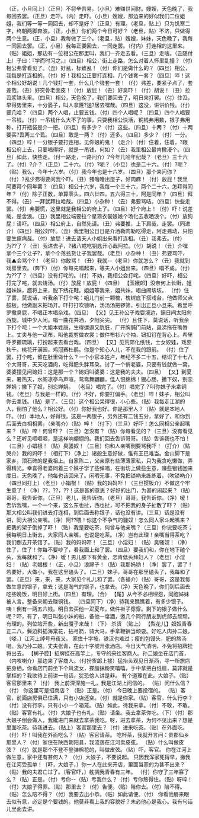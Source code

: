 <!-- { "loadSidebar": true } -->
（正，小旦同上）（正旦）不将辛苦易。（小旦）难赚世间财。嫂嫂，天色晚了，我每回去罢。（正旦）走吓。（内）走吓。（小旦）嫂嫂，那边来的好似我们二位姐姐，我们等一等一同回去，却不是好？（正旦）有理。（老旦，贴上）只为饥寒二字，终朝两脚奔波。（正，小旦）你们两个今日可好？（老旦，贴）不济，只做得两个生意。（正，小旦）我每做了三个。（老旦，贴）嫂嫂，妹妹，天色晚了，我每一同回去罢。（正，小旦）我每正要回去，一同走罢。（付内）打连相的这里来。（贴）姐姐，那边有一位相公在那里叫，我们一齐走去看。（三旦）走啥。（丑随付上）子曰：『学而时习之。』（四旦）相公，街上走路，怎么对着人怀里乱撞？（付）相公弗曾看见了。（丑）好厾，标致厾！（付）你们是做什么的？（四旦）相公，我每是打连相的。（付）好！我相公正要打连相，几个钱套一套？（四旦）啐！这个相公好胡说！几个钱打一套，什么几个钱套一套！（付）弗差，要紧子点了，套差哉。（丑）好突骨老面皮！（付）放屁！（丑）好臭吓！（付）胡说！（丑）拉厾浆钵头里。（四旦）相公，天色晚了，我们要回去了，明日来打罢。（付）住厾，早得势里来，十分晏子，叫人拿篾?送?居去嘿哉。（四旦）这没，讲讲价钱。（付）要几哈？（四旦）两个人唱，止要五钱。（付）四个人唱呢？（四旦）四个人唱要一吊钱。（付）一吊钱什么大不了的事，只要我相公快活，铜钱弗用数，银子弗用称，打开瓶袋是介一把。（四旦）有多少？（付）这些。（四旦）十两？（付）十两要买?厾两三个厾。（四旦）敢是一两？（付）还多。（四旦）多少？（付）一分。（四旦）啐！一分银子要打连相，见你娘的鬼！（走介）（付）住着，住着，?跟相公府上去，只要唱得好，就是一吊钱，何如？（丑）我里相公最肯撒漫个。（四旦）如此，快些走。（付一路走，一路问介）?今年几哈年纪哉？（老旦）三十六了。（付）?介？（正旦）二十六。（付）?呢？（小旦）也是二十六。（付）?呢？（贴）我么，今年十六岁。（付）我今年也是十六岁。（四旦）那个来问你？（付）?厾少弗得要问我个吓。（丑）猪噜噜出痘子，好肉麻！（付）放屁！我里阿要拜个同年罢？（四旦）相公十六岁，我每一个三十六，两个二十六，怎拜得同年？（付）除子正数，单算零头，四六廿四，五六得三十，阿是同年？（四旦）拜不得。（丑）一拜就拜拉哈哉。（四旦）小杂种！（丑）弗要骂咭。（四旦）快些走罢。（付）弗要慌，这里就是我相公的府上了。（四旦）好个府上！（付）吓！说差哉，是舍浪。（丑）我里相公端要拉个星箉衣裳娘娘个场化去收晒浪个。（付）放狗屁！请吓。（四旦）相公府上，自然先请。（丑）弗要推，上下肩哉，走罢。（同进介）（四旦）相公好吓。（丑）我里相公日日是介酒勒肉勒吃得走，阿走弗动，只怕要生瘟病哉。（付）放屁！进去请夫人小姐出来看打连相。（丑）我弗去。（付）为??了？（丑）我进去子，?猪八戒吃钥匙开心哉阿拉。（付）胡说！（丑）介嘿拿个三个让子?，拿个个落厾货让子我罢哉。（老旦）小杂种！（丑）弗要骂吓，我▲会骂个?！（老旦）你敢骂！（丑）我就--（老旦）你就怎么？（丑）我就到戏房里去。（奔下）（付）你每先唱起来，等夫人小姐出来。（四旦）唱不成。（付）为??了？（四旦）没有打咤的。（付）不妨，我相公会打咤。（四旦）好吓，相公打完了咤，就去烧汤。（付）放屁！放屁！（四旦）
【玉娥郞】没奈何上长街，姐姐妹妹，趱将上来，脱下绣花鞋。姐姐等我来，姐共妹，唱曲闹垓垓。
（付）住了罢，莫说话，听我余下打个咤：姐儿门前一颗槐，槐树底下搭戏台，他做师父点鼓板，他做副末把场开。吓打打吹锁吶，汤汤汤把锣筛，引出正旦小旦来。希里呼罗撒臭屁，不唱正本唱杂戏。（四旦）
【又】见王孙公子戏耍溪边，鎭日间太阳向西旋。城中少人闲。唱一曲花共酒，夕阳尖尖。
（付）且住下，莫说话，听我余下打个咤：一个大姐本姓唐，生得邋遢又肮脏，厂开胸脯门前站，鼻涕拖在嘴唇上。丈夫与他一疋布，叫他裁剪做衣裳；做件布衫六个袖，钮扣钉在背心上。希里呼罗撒琉璃，打扮起来去看台戏。（四旦）
【又】见荒郊化纸钱，士女姣娃，戏耍秋千。桃花开满园，鸡冠赛杜鹃。你是个知心人儿，不在我的跟前。
（付）住了罢，打个咤，留在肚里做什么？一个小官本姓卢，年纪不多二十五，结识了十七八个大哥哥，天天吃酒肉，吃得肥头胖耳朶。讨了一个俏老婆，只要有钱就做一窝。婆婆撞见问媳妇：这是那一个？媳妇叫婆婆：这是我的夫夫。（四旦）
【又】到夏来，暑热天，水阁凉亭鸟声喧，鸳鸯舞翩翩，佳人恨绵绵！狠心肠，撇下奴，别恋婵娟；撇下了奴，别恋婵娟。
（老旦）唱完了。（付）唱完了？叫你妹子来拿铜钱。（老旦）与我是一样的。（付）不好，你要打偏手。（老旦）啐！妹子，相公叫你去拿钱。（贴）是了。（三旦）这个相公呆得很，小心些。（贴）我每走江湖的人，倒怕了他么？相公好。（付）你好我也好。你是那里人？（贴）就是本地人吓。（付）本地人，好得很。这是一两银子，另外还有二钱五分，拿好了，和你到后面去白相相罢。（亲嘴介）（贴）啐！（付下）（三旦）好吓！怎么同相公亲起嘴来？（贴）啐！何曾吓？（三旦）怎没有？（贴）你每看见的？（三旦）没有看见么？还听见咂咂咂，是这样响绷绷的。我们回去吿诉哥哥。（贴）吿诉我也不怕！（三旦）小娼根！（贴）臭骚奴！（三旦）你和人亲嘴倒要骂我吓！（打介）（贴哭介）我的妈吓！（相打下）（净上）诸般生意好做，惟有王巴难当。金山脚下是家乡，顶石碑的是我祖上。自家陈二，父亲原有些薄薄家私，只为我贪吃懒做，弄得精光。幸喜得老婆同着三个妹子学了些弹唱，在街坊上做些生意，赚些银钱回来度日。天色晚了，他每也该回来了。闲暇无事，不免把锁吶来练练着。（吹锁吶介）（四旦同打上）（老旦）小娼根！（贴）我的妈妈吓！（三旦掼板介）不做这个牢生意了！（净）??，??，??！这是甚的意思？好好的出门，为甚的闹起来？（贴）哥哥，我吿诉你。（正旦）老儿，我吿诉你。（老旦）哥哥，我吿诉你。（净）嗳！吿诉我嘿，一个一个来，这么东也扯，西也扯，可不把我的身子扯散了吓？（贴）那大相公叫我们进去打连相，到后面去称银子，话也没有讲。（三旦）话是没有讲，同大相公亲嘴。（净）阿??喂！你这个不争气的骚奴！怎么同人家斗起嘴来？把我的架子倒掉了吓！（贴）我是要吃茶，何曾与他亲嘴？（三旦）你说要吃茶；我每明日上街去，大家同人亲嘴，也说是吃茶。（净）岂有此理！亲嘴当得茶吃？我们倒去开茶馆了。（贴）我的妈妈吓！（三旦）小淫妇！（贴）臭骚奴！（净）住了，住了！你每不要吵了，看我面上和了罢。（四旦）要我们和，你在地下磕个头，我每就和了。（净）嗳！男儿膝下有黄金，怎肯低头拜妇人？（老旦）小淫妇！（贴）老娼根！（正，小旦）浪蹄子！（贴）我那妈哟！（净）罢了，罢了！若要好，大做小，我在这里磕头了。（二旦）妹子，哥哥在那里磕头了，我每和了罢。（正旦）来，来，来，大家见个礼儿和了罢。（各福介）（贴）哥哥，这是我每做生意的银子，拿去；这是淘气的银子，也拿去。（净）天色晚了，你们到后面去吃些晚饭，明日好上街。（四旦）有理。（合）
【尾】从今不必相埋怨，同胞姊妹被人言。整备来朝去赚铜钱。
（四旦同下）（净）待我来瞧瞧着，有多少银子。咦！倒有一两五六钱。明日去买他一疋夏布，做件褂子穿穿。剩下的银子做什么呢？吓，有了，明日叫张小妹的船，备他一席酒，邀几个同行朋友到虎邱去顽顽。有理的。列位站开些，新出魇子来哉！（下）
杀货
（贴上）
【梨花儿】奴奴青春正二八，鬓边斜插海棠花，拈弓箭，骑大马，手拿鞭锏当顽耍。好吃人肉孙二娘，〔嗏，〕江河上绰号母夜叉。
家住十字坡，铁汉也难过；瘦的包馒头，肥的熬汤喝。我乃孙二娘。丈夫张青，在此十字坡开张酒店。今日天气清明，不免将招牌挂将出去。
【梆子腔】招牌挂在高竿上，专守的来往客商人。孙二娘坐在店门首，（内咳喇介）那边来了客商人。（付扮货郞上接）猛抬头观见日渐西，寻一所旅店把身栖。你看店门前坐下个风流女，搽脂抹粉笑嘻嘻，手中拿把白纸扇，莫非就是掌柜的？我欲待上前讲一句话，犹恐傍人讲是非。
有个道理在此。大娘子。（贴）客官那里来？（付）
我上前深深施一礼，我是江湖上问信的。
（贴）问什么信？（付）
你这里可是招商店？
（贴）正是。（付）
今日晚上要投宿的。
（贴）客官，前面店房俱已住满，只有小店还空。（付）就是你家。（贴）客官，什么行李？（付）没有行李，只有小小一个箱笼。（贴）如此，待我来拿。（付）不敢，不敢。（贴）客官有礼。（付）大娘子也有礼。（贴）请坐。我去拿茶你吃。（下）（付）那大娘子倒会做人，我纔进门来就去拿茶我吃。呀，进去拿茶，为何不见出来？想是里面吃茶。待我进去。（贴上）客官那里去？（付）进来吃茶。（贴）在外面吃。（付）吓！叫我在外面吃么？（贴）客官请茶。
吃杯茶，我就开言问：贵郡仙乡那里人？（付）家住在陜西朝阳县，我流落在江河卖皮弦。
（贴）什么叫做皮弦？（付）就是那个不登不登弹棉花的，叫做皮弦。（贴）吓，客官。
你在江河上做生意，家中还有甚何人？
（付）大娘子，不要说起。
只因我浑家死得早，撇我在江河受孤单！〔吓，大娘子，〕你一人在此来开店，里面当家的为甚不出来？（贴）我的夫君亡过了。〔客官吓，〕躭搁我青春有三年。
（付）你守了三年寡了么？（贴）正是。（付）亏你--（贴）亏我什么？（付）亏你熬得住。（贴）呀啐！（付）大娘子得罪。（贴）那里去？（付）吿便。（贴）陪你去。（付）陪不得。（贴）怎么陪不得？（付）我要去出小恭。（贴）如此请便。（付）
你看他眉来眼去似有意，必定是个要钱的。他莫非看上我的容貌好？未必他心是我心。我有句话儿里面去讲。
